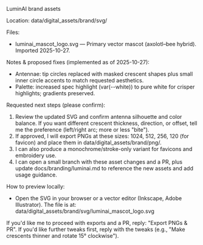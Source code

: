 LuminAI brand assets

Location: data/digital_assets/brand/svg/

Files:

- luminai_mascot_logo.svg — Primary vector mascot (axolotl–bee hybrid). Imported 2025-10-27.

Notes & proposed fixes (implemented as of 2025-10-27):

- Antennae: tip circles replaced with masked crescent shapes plus small inner circle accents to match requested aesthetics.
- Palette: increased spec highlight (var(--white)) to pure white for crisper highlights; gradients preserved.

Requested next steps (please confirm):

1) Review the updated SVG and confirm antenna silhouette and color balance. If you want different crescent thickness, direction, or offset, tell me the preference (left/right arc; more or less "bite").
2) If approved, I will export PNGs at these sizes: 1024, 512, 256, 120 (for favicon) and place them in data/digital_assets/brand/png/.
3) I can also produce a monochrome/stroke-only variant for favicons and embroidery use.
4) I can open a small branch with these asset changes and a PR, plus update docs/branding/luminai.md to reference the new assets and add usage guidance.

How to preview locally:

- Open the SVG in your browser or a vector editor (Inkscape, Adobe Illustrator). The file is at:
  data/digital_assets/brand/svg/luminai_mascot_logo.svg

If you'd like me to proceed with exports and a PR, reply: "Export PNGs & PR". If you'd like further tweaks first, reply with the tweaks (e.g., "Make crescents thinner and rotate 15° clockwise").
